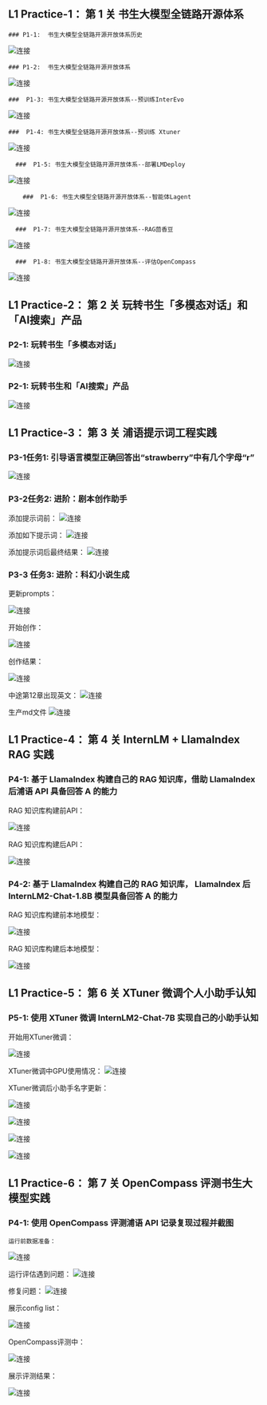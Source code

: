 ## L1   Practice-1： 第 1 关	书生大模型全链路开源体系	



    ### P1-1:  书生大模型全链路开源开放体系历史	
  
  ![连接](./assets/L1/intern_intro_history.jpg)
    
    
    ### P1-2:  书生大模型全链路开源开放体系

  ![连接](./assets/L1/intern_intro_sys.jpg)
  
  
    ###  P1-3: 书生大模型全链路开源开放体系--预训练InterEvo
  
  ![连接](./assets/L1/intern_intro_sys2.jpg)

    ###  P1-4: 书生大模型全链路开源开放体系--预训练 Xtuner
  
  ![连接](./assets/L1/intern_intro_sys3.jpg)

      ###  P1-5: 书生大模型全链路开源开放体系--部署LMDeploy
  
  ![连接](./assets/L1/intern_intro_sys4.jpg)

        ###  P1-6: 书生大模型全链路开源开放体系--智能体Lagent
  
  ![连接](./assets/L1/intern_intro_sys5.jpg)

      ###  P1-7: 书生大模型全链路开源开放体系--RAG茴香豆
  
  ![连接](./assets/L1/intern_intro_sys6-RAG.jpg)

      ###  P1-8: 书生大模型全链路开源开放体系--评估OpenCompass
  
  ![连接](./assets/L1/intern_intro_sys7-eval.jpg)






## L1 Practice-2： 第 2 关	玩转书生「多模态对话」和「AI搜索」产品


  ### P2-1: 玩转书生「多模态对话」
  ![连接](./assets/)

  
  ### P2-1: 玩转书生和「AI搜索」产品
  ![连接](./assets/)
  


## L1 Practice-3： 第 3 关	浦语提示词工程实践	


  ### P3-1任务1: 引导语言模型正确回答出“strawberry”中有几个字母“r”

  
  ![连接](./assets/L1/Prompt-3r.jpg)
  

  

  ### P3-2任务2: 进阶：剧本创作助手
  
  添加提示词前：
  ![连接](./assets/L1/juben-1.jpg)

  添加如下提示词：
  ![连接](./assets/L1/juben-prompt.jpg)

  添加提示词后最终结果：
   ![连接](./assets/L1/juben-2-addingprompt.jpg)



### P3-3 任务3: 进阶：科幻小说生成

更新prompts：

  ![连接](./assets/L1/book-1.jpg)

开始创作：

  ![连接](./assets/L1/book-2.jpg)

创作结果：

  ![连接](./assets/L1/book-3.jpg)

中途第12章出现英文：
  ![连接](./assets/L1/book-4.jpg)

生产md文件
  ![连接](./assets/L1/book-5.jpg)




## L1 Practice-4： 第 4 关	InternLM + LlamaIndex RAG 实践	


  ### P4-1: 基于 LlamaIndex 构建自己的 RAG 知识库，借助 LlamaIndex 后浦语 API 具备回答 A 的能力

RAG 知识库构建前API：

  ![连接](./assets/L1/llamaIndexapi_before-rag.jpg)

RAG 知识库构建后API：

  ![连接](./assets/L1/llamaIndexapi_after-rag.jpg)

 



  ### P4-2: 基于 LlamaIndex 构建自己的 RAG 知识库， LlamaIndex 后 InternLM2-Chat-1.8B 模型具备回答 A 的能力

  RAG 知识库构建前本地模型：

  ![连接](./assets/L1/llamaIndexlocal_streamlit-1.jpg)

RAG 知识库构建后本地模型：

  ![连接](./assets/L1/llamaIndexlocal_streamlit-2.jpg)



  
## L1 Practice-5： 第 6 关	XTuner 微调个人小助手认知

  ### P5-1: 使用 XTuner 微调 InternLM2-Chat-7B 实现自己的小助手认知

开始用XTuner微调：

  ![连接](./assets/L1/xtuner-1.jpg)

XTuner微调中GPU使用情况：
  ![连接](./assets/L1/xtuner-1-gpu.jpg)

XTuner微调后小助手名字更新：

  ![连接](./assets/L1/xtuner-after.jpg)

  ![连接](./assets/L1/xtuner-after2.jpg)


  ![连接](./assets/L1/xtuner-after3.jpg)

  ![连接](./assets/L1/xtuner-after4.jpg)

  ## L1 Practice-6： 第 7 关	OpenCompass 评测书生大模型实践

  ### P4-1: 使用 OpenCompass 评测浦语 API 记录复现过程并截图
    运行前数据准备：

  ![连接](./assets/L1/OpenCompass-1-data.jpg)

  运行评估遇到问题：
  ![连接](./assets/L1/OpenCompass-1-config-error.jpg)

 修复问题：
  ![连接](./assets/L1/OpenCompass-1-config-error-fix.jpg)

  展示config list：

  ![连接](./assets/L1/OpenCompass-1-config.jpg)

  OpenCompass评测中：

  ![连接](./assets/L1/OpenCompass-1-inference-1.jpg)

  展示评测结果：

  ![连接](./assets/L1/OpenCompass-1-result.jpg)
